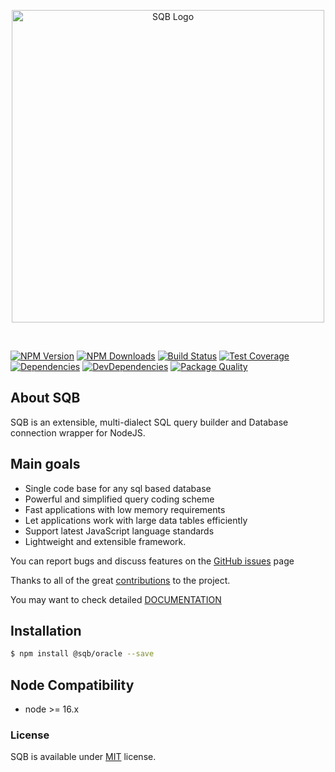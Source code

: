 <p style="text-align:center">
  <img src="https://user-images.githubusercontent.com/3836517/32965280-1a2b63ce-cbe7-11e7-8ee1-ba47313503c5.png" width="500px" alt="SQB Logo"/>
</p>

<br>

[![NPM Version][npm-image]][npm-url]
[![NPM Downloads][downloads-image]][downloads-url]
[![Build Status][travis-image]][travis-url]
[![Test Coverage][coveralls-image]][coveralls-url]
[![Dependencies][dependencies-image]][dependencies-url]
[![DevDependencies][devdependencies-image]][devdependencies-url]
[![Package Quality][quality-image]][quality-url]

## About SQB

SQB is an extensible, multi-dialect SQL query builder and Database connection wrapper for NodeJS.

## Main goals

-   Single code base for any sql based database
-   Powerful and simplified query coding scheme
-   Fast applications with low memory requirements
-   Let applications work with large data tables efficiently
-   Support latest JavaScript language standards
-   Lightweight and extensible framework.

You can report bugs and discuss features on the [GitHub issues](https://github.com/sqbjs/sqb/issues) page

Thanks to all of the great [contributions](https://github.com/sqbjs/sqb/graphs/contributors) to the project.

You may want to check detailed [DOCUMENTATION](https://sqbjs.github.io/sqb/)

## Installation

```bash
$ npm install @sqb/oracle --save
```

## Node Compatibility

-   node >= 16.x

### License

SQB is available under [MIT](LICENSE) license.

[npm-image]: https://img.shields.io/npm/v/@sqb/oracle.svg
[npm-url]: https://npmjs.org/package/@sqb/oracle
[travis-image]: https://img.shields.io/travis/sqbjs/@sqb/oracle/master.svg
[travis-url]: https://travis-ci.org/sqbjs/@sqb/oracle
[coveralls-image]: https://img.shields.io/coveralls/sqbjs/@sqb/oracle/master.svg
[coveralls-url]: https://coveralls.io/r/sqbjs/@sqb/oracle
[downloads-image]: https://img.shields.io/npm/dm/@sqb/oracle.svg
[downloads-url]: https://npmjs.org/package/@sqb/oracle
[gitter-image]: https://badges.gitter.im/sqbjs/@sqb/oracle.svg
[gitter-url]: https://gitter.im/sqbjs/@sqb/oracle?utm_source=badge&utm_medium=badge&utm_campaign=pr-badge&utm_content=badge
[dependencies-image]: https://david-dm.org/sqbjs/@sqb/oracle/status.svg
[dependencies-url]: https://david-dm.org/sqbjs/@sqb/oracle
[devdependencies-image]: https://david-dm.org/sqbjs/@sqb/oracle/dev-status.svg
[devdependencies-url]: https://david-dm.org/sqbjs/@sqb/oracle?type=dev
[quality-image]: http://npm.packagequality.com/shield/@sqb/oracle.png
[quality-url]: http://packagequality.com/#?package=@sqb/oracle
